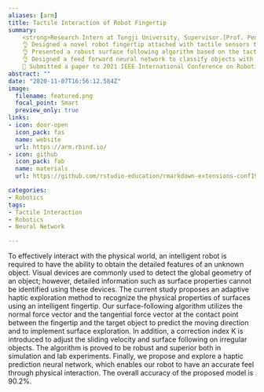 ```yaml
---
aliases: [arm]
title: Tactile Interaction of Robot Fingertip
summary: 
    <strong>Research Intern at Tongji University, Supervisor.[Prof. Peng Qi](http://orcid.org/0000-0003-0514-9464)</strong><br>
    👌 Designed a novel robot fingertip attached with tactile sensors to explore detailed properties of surfaces<br>
    👌 Presented a robust surface following algorithm based on the tactile force for the fingertip to follow irregular objects and surfaces with discontinuous curvature such as cubes<br>
    👌 Designed a feed forward neural network to classify objects with different adjectives, i.e. soft-smooth soft-rough, hard-smooth, hard-rough<br>z
    📒 Submitted a paper to 2021 IEEE International Conference on Robotics and Automation [C.2]<br> 
abstract: ""
date: "2020-11-07T16:56:12.584Z"
image:
  filename: featured.png
  focal_point: Smart
  preview_only: true
links:
- icon: door-open
  icon_pack: fas
  name: website
  url: https://arm.rbind.io/
- icon: github
  icon_pack: fab
  name: materials
  url: https://github.com/rstudio-education/rmarkdown-extensions-conf19

categories:
- Robotics
tags:
- Tactile Interaction
- Robotics
- Neural Network

---
```


To effectively interact with the physical world, an intelligent robot is required to have the ability to obtain the detailed features of an unknown object. Visual devices are commonly used to detect the global geometry of an object; however, detailed information such as surface properties cannot be identified using these devices. The current study proposes an adaptive haptic exploration method to recognize the physical properties of surfaces using an intelligent fingertip. Our surface-following algorithm utilizes the normal force vector and the tangential force vector at the contact point between the fingertip and the target object to predict the moving direction and to implement surface exploration. In addition, a correction index K is introduced to adjust the sliding velocity and surface following on irregular objects. The algorithm is proved to be robust and superior both in simulation and lab experiments. Finally, we propose and explore a haptic prediction neural network, which enables our robot to have an accurate feel through physical interaction. The overall accuracy of the proposed model is 90.2%.